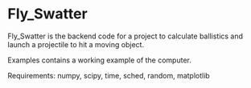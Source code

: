 # Fly_Swatter

Fly_Swatter is the backend code for a project to calculate ballistics and launch a projectile to hit a moving object. 

Examples contains a working example of the computer. 

Requirements:
numpy,
scipy,
time,
sched,
random,
matplotlib
